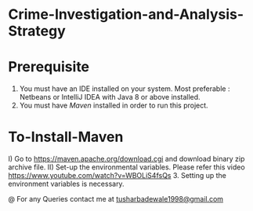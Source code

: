 # Crime-Investigation-and-Analysis-Strategy
# Prerequisite
1. You must have an IDE installed on your system. Most preferable : Netbeans or IntelliJ IDEA with Java 8 or above installed.
2. You must have *Maven* installed in order to run this project.
# To-Install-Maven
I) Go to https://maven.apache.org/download.cgi and download binary zip archive file.
II) Set-up the environmental variables. Please refer this video https://www.youtube.com/watch?v=WBOLiS4fsQs
3. Setting up the environment variables is necessary.


@ For any Queries contact me at tusharbadewale1998@gmail.com
